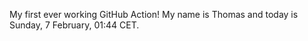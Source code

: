 My first ever working GitHub Action!
My name is Thomas and today is Sunday, 7 February, 01:44 CET. 
